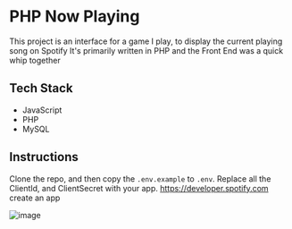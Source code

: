 # PHP Now Playing

This project is an interface for a game I play, to display the current playing song on Spotify
It's primarily written in PHP and the Front End was a quick whip together

## Tech Stack

- JavaScript
- PHP
- MySQL

## Instructions

Clone the repo, and then copy the `.env.example` to `.env`. 
Replace all the ClientId, and ClientSecret with your app. https://developer.spotify.com create an app

![image](https://github.com/user-attachments/assets/3de1c89a-c81c-4856-a85a-d8889b598490)
